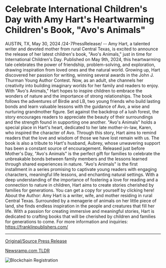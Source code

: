 # Celebrate International Children's Day with Amy Hart's Heartwarming Children's Book, "Avo's Animals"

AUSTIN, TX, May 30, 2024 /24-7PressRelease/ -- Amy Hart, a talented writer and devoted mother from rural Central Texas, is excited to announce the release of her latest children's book, "Avo's Animals," just in time for International Children's Day. Published on May 9th, 2024, this heartwarming tale celebrates the power of friendship, problem-solving, and exploration, drawing inspiration from loved ones and the natural world.  Growing up, Hart discovered her passion for writing, winning several awards in the John J. Thurman Young Author Contest. Now, as an adult, she channels her creativity into building imaginary worlds for her family and readers to enjoy. With "Avo's Animals," Hart hopes to inspire children to embrace the wonders of nature and the importance of strong relationships.  The book follows the adventures of Birdie and LB, two young friends who build lasting bonds and learn valuable lessons with the guidance of Avo, a wise and nurturing grandmother figure. Set against the backdrop of a lush forest, the story encourages readers to appreciate the beauty of their surroundings and the strength found in supporting one another.  "Avo's Animals" holds a special place in Hart's heart, dedicated to her late mother-in-law, Karen, who inspired the character of Avo. Through this story, Hart aims to remind readers that the love and wisdom of those we have lost remain with us. The book is also a tribute to Hart's husband, Aubrey, whose unwavering support has been a constant source of encouragement.  Released just before Mother's Day, "Avo's Animals" is the perfect gift for families to celebrate the unbreakable bonds between family members and the lessons learned through shared experiences in nature.  "Avo's Animals" is the first installment in a series promising to captivate young readers with engaging characters, meaningful life lessons, and enchanting natural settings. With a deep understanding of the importance of fostering a love for reading and a connection to nature in children, Hart aims to create stories cherished by families for generations. You can get a copy for yourself by clicking here!  About the Author: Amy Hart is a writer, wife, and mother residing in rural Central Texas. Surrounded by a menagerie of animals on her little piece of land, she finds endless inspiration in the people and creatures that fill her life. With a passion for creating immersive and meaningful stories, Hart is dedicated to crafting books that will be cherished by children and families for generations to come.  For more information and inquiries: https://franklinpublishers.com/ 

---

[Original/Source Press Release](https://www.24-7pressrelease.com/press-release/511216/celebrate-international-childrens-day-with-amy-harts-heartwarming-childrens-book-avos-animals)
                    

[Newsramp.com TLDR](https://newsramp.com/curated-news/talented-writer-amy-hart-releases-heartwarming-children-s-book-avo-s-animals/5bab134083a51ee25deaa7cf05f6e574) 

 

 



![Blockchain Registration](https://cdn.newsramp.app/24-7PressRelease/qrcode/245/30/fernneHP.webp)